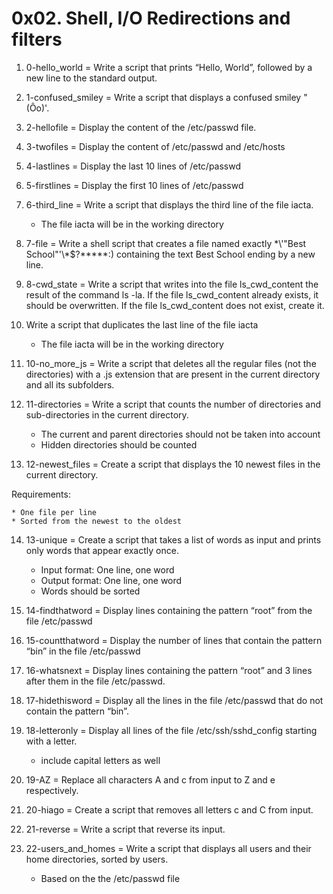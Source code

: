 # 0x02. Shell, I/O Redirections and filters

1. 0-hello_world = Write a script that prints “Hello, World”, followed by a new line to the standard output.
2. 1-confused_smiley = Write a script that displays a confused smiley "(Ôo)'.
3. 2-hellofile = Display the content of the /etc/passwd file.
4. 3-twofiles = Display the content of /etc/passwd and /etc/hosts
5. 4-lastlines = Display the last 10 lines of /etc/passwd
6. 5-firstlines = Display the first 10 lines of /etc/passwd
7. 6-third_line = Write a script that displays the third line of the file iacta.
	* The file iacta will be in the working directory
8. 7-file = Write a shell script that creates a file named exactly \*\\'"Best School"\'\\*$\?\*\*\*\*\*:) containing the text Best School ending by a new line.
9. 8-cwd_state = Write a script that writes into the file ls_cwd_content the result of the command ls -la. If the file ls_cwd_content already exists, it should be overwritten. If the file ls_cwd_content does not exist, create it.
10. Write a script that duplicates the last line of the file iacta
	* The file iacta will be in the working directory
11. 10-no_more_js = Write a script that deletes all the regular files (not the directories) with a .js extension that are present in the current directory and all its subfolders.
12. 11-directories = Write a script that counts the number of directories and sub-directories in the current directory.

	* The current and parent directories should not be taken into account
	* Hidden directories should be counted
13. 12-newest_files = Create a script that displays the 10 newest files in the current directory.

Requirements:

	* One file per line
	* Sorted from the newest to the oldest
14. 13-unique = Create a script that takes a list of words as input and prints only words that appear exactly once.


	* Input format: One line, one word
	* Output format: One line, one word
	* Words should be sorted
15. 14-findthatword = Display lines containing the pattern “root” from the file /etc/passwd
16. 15-countthatword = Display the number of lines that contain the pattern “bin” in the file /etc/passwd
17. 16-whatsnext = Display lines containing the pattern “root” and 3 lines after them in the file /etc/passwd.
18. 17-hidethisword = Display all the lines in the file /etc/passwd that do not contain the pattern “bin”.
19. 18-letteronly = Display all lines of the file /etc/ssh/sshd_config starting with a letter.

	* include capital letters as well
20. 19-AZ = Replace all characters A and c from input to Z and e respectively.
21. 20-hiago = Create a script that removes all letters c and C from input.
22. 21-reverse = Write a script that reverse its input.
23. 22-users_and_homes = Write a script that displays all users and their home directories, sorted by users.

	* Based on the the /etc/passwd file
